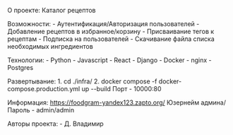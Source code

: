 О проекте:
    Каталог рецептов

Возможности:
    - Аутентификация/Авторизация пользователей
    - Добавление рецептов в избранное/корзину
    - Присваивание тегов к рецептам
    - Подписка на пользователей
    - Скачивание файла списка необходимых ингредиентов

Технологии:
    - Python
    - Javascript
    - React
    - Django
    - Docker
    - nginx
    - Postgres

Развертывание:
    1. cd ./infra/
    2. docker compose -f docker-compose.production.yml up --build
    Порт - 10000:80

Информация:
    https://foodgram-yandex123.zapto.org/
    Юзернейм админа/Пароль - admin/admin

Авторы проекта:
    - Д. Владимир
